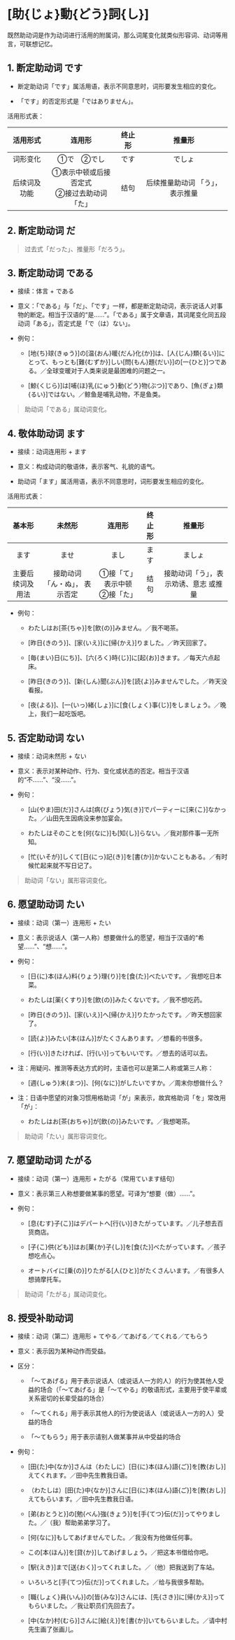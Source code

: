 # [助{じょ}動{どう}詞{し}]

既然助动词是作为动词进行活用的附属词，那么词尾变化就类似形容词、动词等用言，可联想记忆。

<style>
td {
    vertical-align: middle !important;
}
</style>

## 1. 断定助动词 です

- 断定助动词「です」属活用语，表示不同意思时，词形要发生相应的变化。

- 「です」的否定形式是「ではありません」。

活用形式表：

|   活用形式    |                    连用形                     | 终止形 |             推量形              |
| :-----------: | :-------------------------------------------: | :----: | :-----------------------------: |
|   词形变化    |                  ①で　②でし                   |  です  |             でしょ              |
| 后续词及功能 | ①表示中顿或后接否定式<br/>②接过去助动词「た」 |  结句  | 后续推量助动词 「う」，表示推量 |

## 2. 断定助动词 だ

> 过去式「だった」、推量形「だろう」。

## 3. 断定助动词 である

- 接续：体言 + である

- 意义：「である」与「だ」、「です」一样，都是断定助动词，表示说话人对事物的断定。相当于汉语的“是……”。「である」属于文章语，其词尾变化同五段动词「ある」，否定式是「で（は）ない」。

- 例句：

    - [地{ち}球{きゅう}]の[温{おん}暖{だん}化{か}]は、[人{じん}類{るい}]にとって、もっとも[難{むずか}]しい[問{もん}題{だい}]の[一{ひと}]つである。／全球变暖对于人类来说是最困难的问题之一。

    - [鯨{くじら}]は[哺{ほ}乳{にゅう}動{どう}物{ぶつ}]であり、[魚{ぎょ}類{るい}]ではない。／鲸鱼是哺乳动物，不是鱼类。

> 助动词「である」属动词变化。

## 4. 敬体助动词 ます

- 接续：动词连用形 + ます

- 意义：构成动词的敬语体，表示客气、礼貌的语气。

- 助动词「ます」属活用语，表示不同意思时，词形要发生相应的变化。

活用形式表：

|      基本形      |             未然形             |              连用形              | 终止形 |                推量形                 |
| :--------------: | :----------------------------: | :------------------------------: | :----: | :-----------------------------------: |
|       ます       |              ませ              |               まし               |  ます  |                ましょ                 |
| 主要后续词及用法 | 接助动词 「ん・ぬ」， 表示否定 | ①接「て」 表示中顿</br>②接「た」 |  结句  | 接助动词「う」，表示劝诱、意志 或推量 |

- 例句：

    - わたしはお[茶{ちゃ}]を[飲{の}]みません。／我不喝茶。

    - [昨日{きのう}]、[家{いえ}]に[帰{かえ}]りました。／昨天回家了。

    - [毎{まい}日{にち}]、[六{ろく}時{じ}]に[起{お}]きます。／每天六点起床。

    - [昨日{きのう}]、[新{しん}聞{ぶん}]を[読{よ}]みませんでした。／昨天没看报。

    - [夜{よる}]、[一{いっ}緒{しょ}]に[食{しょく}事{じ}]をしましょう。／晚上，我们一起吃饭吧。

## 5. 否定助动词 ない

- 接续：动词未然形 + ない

- 意义：表示对某种动作、行为、变化或状态的否定。相当于汉语的“不……”、“没……”。

- 例句：

    - [山{やま}田{だ}]さんは[病{びょう}気{き}]でパーティーに[来{こ}]なかった。／山田先生因病没来参加宴会。

    - わたしはそのことを[何{なに}]も[知{し}]らない。／我对那件事一无所知。

    - [忙{いそが}]しくて[日{にっ}記{き}]を[書{か}]かないこともある。／有时候忙起来就不写日记了。

> 助动词「ない」属形容词变化。

## 6. 愿望助动词 たい

- 接续：动词（第一）连用形 + たい

- 意义：表示说话人（第一人称）想要做什么的愿望，相当于汉语的“希望……”、“想……”。

- 例句：

    - [日{に}本{ほん}料{りょう}理{り}]を[食{た}]べたいです。／我想吃日本菜。

    - わたしは[薬{くすり}]を[飲{の}]みたくないです。／我不想吃药。

    - [昨日{きのう}]、[家{いえ}]へ[帰{かえ}]りたかったです。／昨天想回家了。

    - [読{よ}]みたい[本{ほん}]がたくさんあります。／想看的书很多。

    - [行{い}]きたければ、[行{い}]ってもいいです。／想去的话可以去。
    
- 注：用疑问、推测等表达方式的时，主语也可以是第二人称或第三人称：

    - [週{しゅう}末{まつ}]、[何{なに}]がしたいですか。／周末你想做什么？

- 注：日语中愿望的对象习惯用格助词「が」来表示，故宾格助词「を」常改用「が」：

    - わたしはお[茶{おちゃ}]が[飲{の}]みたいです。／我想喝茶。

> 助动词「たい」属形容词变化。

## 7. 愿望助动词 たがる

- 接续：动词（第一）连用形 + たがる（常用ています结句）

- 意义：表示第三人称想要做某事的愿望。可译为“想要（做）……”。

- 例句：

    - [息{むす}子{こ}]はデパートへ[行{い}]きたがっています。／儿子想去百货商店。

    - [子{こ}供{ども}]はお[菓{か}子{し}]を[食{た}]べたがっています。／孩子想吃点心。

    - オートバイに[乗{の}]りたがる[人{ひと}]がたくさんいます。／有很多人想骑摩托车。

> 助动词「たがる」属动词变化。

## 8. 授受补助动词

- 接续：动词（第二）连用形 + てやる／てあげる／てくれる／てもらう

- 意义：表示因为某种动作而受益。

- 区分：

    - 「～てあげる」用于表示说话人（或说话人一方的人）的行为使其他人受益的场合（「～てあげる」是「～てやる」的敬语形式，主要用于使平辈或关系密切的长辈受益的场合）

    - 「～てくれる」用于表示其他人的行为使说话人（或说话人一方的人）受益的场合

    - 「～てもらう」用于表示请别人做某事并从中受益的场合

- 例句：

    - [田{た}中{なか}]さんは（わたしに）[日{に}本{ほん}語{ご}]を[教{おし}]えてくれます。／田中先生教我日语。

    - （わたしは）[田{た}中{なか}]さんに[日{に}本{ほん}語{ご}]を[教{おし}]えてもらいます。／田中先生教我日语。

    - [弟{おとうと}]の[勉{べん}強{きょう}]を[手{てつ}伝{だ}]ってやりました。／（我）帮助弟弟学习了。

    - [何{なに}]もしてあげませんでした。／我没有为他做任何事。

    - この[本{ほん}]を[貸{か}]してあげましょう。／把这本书借给你吧。

    - [駅{えき}]まで[送{おく}]ってくれました。／（他）把我送到了车站。

    - いろいろと[手{てつ}伝{だ}]ってくれました。／给与我很多帮助。

    - [職{しょく}員{いん}]の[皆{みな}]さんには、[先{さき}]に[帰{かえ}]ってもらいました。／我让职员们先回去了。

    - [中{なか}村{むら}]さんに[絵{え}]を[書{か}]いてもらいました。／请中村先生画了张画儿。
    
